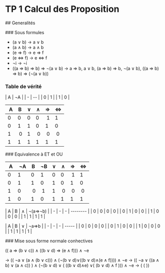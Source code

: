 # TP 1 Calcul des Proposition

## Generalités

### Sous formules

- (a ∨ b) -> a ∨ b
- (a ∧ b) -> a ∧ b
- (e => f) -> e => f
- (e <=> f) -> e <=> f
- ¬i -> ¬i
- ((a => b) => b) => ¬(a ∨ b) -> a => b, a ∨ b, (a => b) => b, ¬(a ∨ b), ((a => b) => b) => (¬(a ∨ b))

### Table de vérité

| A | ¬A |
| - | -- |
| 0 | 1  |
| 1 | 0  |

| A | B | ∨ | ∧ | => | <=> |
| - | - | - | - | -- | --- |
| 0 | 0 | 0 | 0 | 1  | 1   |
| 0 | 1 | 1 | 0 | 1  | 0   |
| 1 | 0 | 1 | 0 | 0  | 0   |
| 1 | 1 | 1 | 1 | 1  | 1   | 

### Equivalence à ET et OU

| A | ¬A | B | ¬B | ∨ | ∧ | => | <=> |
| - | -- | - | -- | - | - | -- | --- |
| 0 | 1  | 0 | 1  | 0 | 0 | 1  | 1   |
| 0 | 1  | 1 | 0  | 1 | 0 | 1  | 0   |
| 1 | 0  | 0 | 1  | 1 | 0 | 0  | 0   |
| 1 | 0  | 1 | 0  | 1 | 1 | 1  | 1   | 


| A | B | ∧ | ¬(a=>¬b) |
| - | - | - | -------- |
| 0 | 0 | 0 | 0        |
| 0 | 1 | 0 | 0        | 
| 1 | 0 | 0 | 0		   |
| 1 | 1 | 1 | 1		   |



| A | B | ∨ | ¬a=>b |
| - | - | - | ----- |
| 0 | 0 | 0 | 0     |
| 0 | 1 | 0 | 0     | 
| 1 | 0 | 0 | 0	    |
| 1 | 1 | 1 | 1	    |

### Mise sous forme normale conhectives

(( a => (b ∨ c)) ∧ ((b ∨ d) => (e ∧ f))) ∧ ¬e

-> (( ¬a ∨ (a ∧ (b ∨ c))) ∧ (¬(b ∨ d)∨((b ∨ d)∧(e ∧ f)))) ∧ ¬e
-> (( ¬a ∨ ((a ∧ b) ∨ (a ∧ c)) ) ∧ (¬(b ∨ d) ∨ ( ((b ∨ d)∧e) ∨( (b ∨ d) ∧ f ))) ∧ ¬e
-> ( ( ))